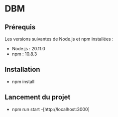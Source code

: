# DBM

## Prérequis

Les versions suivantes de Node.js et npm installées :

- Node.js : 20.11.0
- npm : 10.8.3

## Installation

- npm install

## Lancement du projet

- npm run start -[http://localhost:3000]
